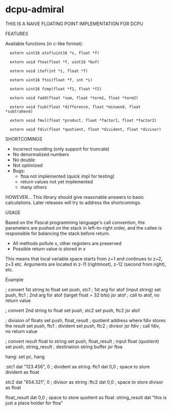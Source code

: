 dcpu-admiral
============
THIS IS A NAIVE FLOATING POINT IMPLEMENTATION FOR DCPU 

FEATURES

Available functions (in c-like format):

      extern uint16 atof(uint16 *s, float *f)

      extern void ftoa(float *f, uint16 *buf)

      extern void itof(int *i, float *f)

      extern uint16 ftoi(float *f, int *i)

      extern uint16 fcmp(float *f1, float *f2)

      extern void fadd(float *sum, float *term1, float *term2)

      extern void fsub(float *difference, float *minuend, float *subtrahend)

      extern void fmul(float *product, float *factor1, float *factor2)

      extern void fdiv(float *quotient, float *divident, float *divisor)

SHORTCOMINGS

 - Incorrect rounding (only support for truncate)
 - No denormalized numbers
 - No double
 - Not optimized
 - Bugs:
   - ftoa not implemented (quick impl for testing)
   - return values not yet implemented
   - many others

HOWEVER... 
This library should give reasonable answers to basic calculations.
Later releases will try to address the shortcomings.

USAGE

Based on the Pascal programming language's call convention, 
the parameters are pushed on the stack in left-to-right order, 
and the callee is responsible for balancing the stack before 
return.

 - All methods pollute x, other registers are preserved
 - Possible return value is stored in x

This means that local variable space starts from z+1 and continues to
z+2, z+3 etc. Arguments are located in z-11 (rightmost), z-12 
(second from right), etc.

Example

; convert 1st string to float
set push, stc1              ; 1st arg for atof (input string)
set push, ftc1              ; 2nd arg for atof (target float = 32 bits)
jsr atof                    ; call to atof, no return value

; convert 2nd string to float
set push, stc2
set push, ftc2 
jsr atof 

; division of floats
set push, float_result      ; quotient address where fdiv stores the result
set push, ftc1              ; divident
set push, ftc2              ; divisor
jsr fdiv                    ; call fdiv, no return value

; convert result float to string
set push, float_result      ; input float (quotient)
set push, string_result     ; destination string buffer
jsr ftoa

hang: 
set pc, hang 

:stc1 dat "123.456", 0      ; divident as string
:ftc1 dat 0,0               ; space to store divident as float

stc2 dat "654.321", 0       ; divisor as string
:ftc2 dat 0,0               ; space to store divisor as float

float_result dat 0,0       ; space to store quotient as float
:string_result dat "this is just a place holder for ftoa"
